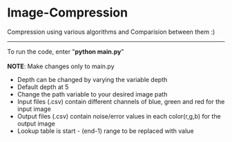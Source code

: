 <h1>Image-Compression</h1>
<p>
Compression using various algorithms and Comparision between them :)
</p>
<hr/>
<p>
  To run the code, enter "<b>python main.py</b>" <br>
  <br>
  <b>NOTE</b>: Make changes only to main.py <br>
  <ul>
<li> Depth can be changed by varying the variable depth <br>
<li> Default depth at 5 <br>
<li> Change the path variable to your desired image path <br>
<li> Input files (.csv) contain different channels of blue, green and red for the input image <br>
<li> Output files (.csv) contain noise/error values in each color(r,g,b) for the output image <br>
<li> Lookup table is start - (end-1) range to be replaced with value <br>
  </ul>
</p>
